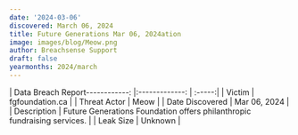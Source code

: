 ```yaml
---
date: '2024-03-06'
discovered: March 06, 2024
title: Future Generations Mar 06, 2024ation
image: images/blog/Meow.png
author: Breachsense Support
draft: false
yearmonths: 2024/march
---
```


| Data Breach Report------------:     |:-------------:    | :-----:|
| Victim      | fgfoundation.ca      | 
| Threat Actor      | Meow      | 
| Date Discovered      | Mar 06, 2024      | 
| Description      | Future Generations Foundation offers philanthropic fundraising services.      | 
| Leak Size      | Unknown      | 


